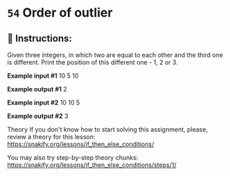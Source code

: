 # `54` Order of outlier

## 📝 Instructions:

Given three integers, in which two are equal to each other and the third one is different. Print the position of this different one - 1, 2 or 3.

**Example input #1**
10
5
10

**Example output #1**
2

**Example input #2**
10
10
5

**Example output #2**
3

Theory
If you don't know how to start solving this assignment, please, review a theory for this lesson:
https://snakify.org/lessons/if_then_else_conditions/ 

You may also try step-by-step theory chunks:
https://snakify.org/lessons/if_then_else_conditions/steps/1/